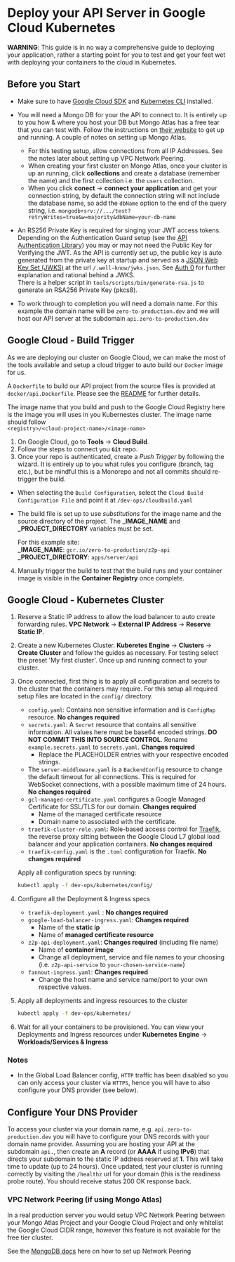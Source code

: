 # Deploy your API Server in Google Cloud Kubernetes

**WARNING**: This guide is in no way a comprehensive guide to deploying your application, rather a starting point for you to test and get your feet wet with deploying your containers to the cloud in Kubernetes.

## Before you Start

- Make sure to have [Google Cloud SDK](https://cloud.google.com/sdk) and [Kubernetes CLI](https://kubernetes.io/docs/reference/kubectl/) installed.

- You will need a Mongo DB for your the API to connect to. It is entirely up to you how & where you host your DB but Mongo Atlas has a free tear that you can test with. Follow the instructions on [their website](https://www.mongodb.com/cloud/atlas) to get up and running. A couple of notes on setting up Mongo Atlas.

  - For this testing setup, allow connections from all IP Addresses. See the notes later about setting up VPC Network Peering.
  - When creating your first cluster on Mongo Atlas, once your cluster is up an running, click **collections** and create a database (remember the name) and the first collection i.e. the `users` collection.
  - When you click **conect** -> **connect your application** and get your connection string, by default the connection string will not include the database name, so add the `dbName` option to the end of the query string, i.e. `mongodb+srv://.../test?retryWrites=true&w=majority&dbName=your-db-name`

- An RS256 Private Key is required for singing your JWT access tokens. Depending on the Authentication Guard setup (see the [API Authentication Library](../../libs/server/auth/README.md)) you may or may not need the Public Key for Verifying the JWT. As the API is currently set up, the public key is auto generated from the private key at startup and served as a [JSON Web Key Set (JWKS)](https://tools.ietf.org/html/rfc7517) at the url `/.well-know/jwks.json`. See [Auth 0](https://auth0.com/docs/tokens/concepts/jwks) for further explanation and rational behind a JWKS.  
  There is a helper script in `tools/scripts/bin/generate-rsa.js` to generate an RSA256 Private Key (pkcs8).

- To work through to completion you will need a domain name. For this example the domain name will be `zero-to-production.dev` and we will host our API server at the subdomain `api.zero-to-production.dev`

## Google Cloud - Build Trigger

As we are deploying our cluster on Google Cloud, we can make the most of the tools available and setup a cloud trigger to auto build our `Docker` image for us.

A `Dockerfile` to build our API project from the source files is provided at `docker/api.Dockerfile`. Please see the [README](../../docker/README.md) for further details.

The image name that you build and push to the Google Cloud Registry here is the image you will uses in you Kubernestes cluster. The image name should follow  
`<registry>/<cloud-project-name>/<image-name>`

1. On Google Cloud, go to **Tools** -> **Cloud Build**.
2. Follow the steps to connect you **`Git`** repo.
3. Once your repo is authenticated, create a _Push Trigger_ by following the wizard. It is entirely up to you what rules you configure (branch, tag etc.), but be mindful this is a Monorepo and not all commits should re-trigger the build.

- When selecting the `Build Configuration`, select the `Cloud Build Configuration File` and point it at `/dev-ops/cloudbuild.yaml`
- The build file is set up to use _substitutions_ for the image name and the source directory of the project. The **\_IMAGE_NAME** and **\_PROJECT_DIRECTORY** variables must be set.

  For this example site:  
  **\_IMAGE_NAME**: `gcr.io/zero-to-production/z2p-api`  
  **\_PROJECT_DIRECTORY**: `apps/server/api`

4. Manually trigger the build to test that the build runs and your container image is visible in the **Container Registry** once complete.

## Google Cloud - Kubernetes Cluster

1. Reserve a Static IP address to allow the load balancer to auto create forwarding rules. **VPC Network** -> **External IP Address** -> **Reserve Static IP**.
2. Create a new Kubernetes Cluster. **Kuberetes Engine** -> **Clusters** -> **Create Cluster** and follow the guides as necessary. For testing select the preset 'My first cluster'. Once up and running connect to your cluster.
3. Once connected, first thing is to apply all configuration and secrets to the cluster that the containers may require. For this setup all required setup files are located in the `config/` directory.

   - `config.yaml`: Contains non sensitive information and is `ConfigMap` resource. **No changes required**
   - `secrets.yaml`: A `Secret` resource that contains all sensitive information. All values here must be base64 encoded strings. **DO NOT COMMIT THIS INTO SOURCE CONTROL**. Rename `example.secrets.yaml` to `secrets.yaml`. **Changes required**
     - Replace the PLACEHOLDER entries with your respective encoded strings.
   - The `server-middleware.yaml` is a `BackendConfig` resource to change the default timeout for all connections. This is required for WebSocket connections, with a possible maximum time of 24 hours. **No changes required**
   - `gcl-managed-certificate.yaml` configures a Google Managed Certificate for SSL/TLS for our domain. **Changes required**
     - Name of the managed certificate resource
     - Domain name to associated with the certificate.
   - `traefik-cluster-role.yaml`: Role-based access control for [Traefik](https://docs.traefik.io/), the reverse proxy sitting between the Google Cloud L7 global load balancer and your application containers. **No changes required**
   - `traefik-config.yaml` is the `.toml` configuration for Traefik. **No changes required**

   Apply all configuration specs by running:

   ```bash
   kubectl apply -f dev-ops/kubernetes/config/
   ```

4. Configure all the Deployment & Ingress specs

   - `traefik-deployment.yaml` : **No changes required**
   - `google-load-balancer-ingress.yaml`: **Changes required**
     - Name of the **static ip**
     - Name of **managed certificate resource**
   - `z2p-api-deployment.yaml`: **Changes required** (including file name)
     - Name of **container image**
     - Change all deployment, service and file names to your choosing (i.e. `z2p-api-service` to `your-chosen-service-name`)
   - `fannout-ingress.yaml`: **Changes required**
     - Change the host name and service name/port to your own respective values.

5. Apply all deployments and ingress resources to the cluster

   ```bash
   kubectl apply -f dev-ops/kubernetes/
   ```

6. Wait for all your containers to be provisioned. You can view your Deployments and Ingress resources under **Kubernetes Engine** -> **Workloads/Services & Ingress**

### Notes

- In the Global Load Balancer config, `HTTP` traffic has been disabled so you can only access your cluster via `HTTPS`, hence you will have to also configure your DNS provider (see below).

## Configure Your DNS Provider

To access your cluster via your domain name, e.g. `api.zero-to-production.dev` you will have to configure your DNS records with your domain name provider. Assuming you are hosting your API at the subdomain `api.`, then create an **A** record (or **AAAA** if using **IPv6**) that directs your subdomain to the static IP address reserved at **1**. This will take time to update (up to 24 hours). Once updated, test your cluster is running correctly by visiting the `/healthz` url for your domain (this is the readiness probe route). You should receive status 200 OK response back.

### VPC Network Peering (if using Mongo Atlas)

In a real production server you would setup VPC Network Peering between your Mongo Atlas Project and your Google Cloud Project and only whitelist the Google Cloud CIDR range, however this feature is not available for the free tier cluster.

See the [MongoDB docs](https://docs.atlas.mongodb.com/security-vpc-peering) here on how to set up Network Peering
